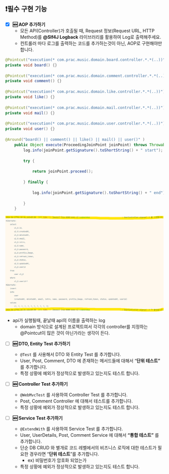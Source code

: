 ## ❗필수 구현 기능
- [X]  **🆕 AOP 추가하기**
    - 모든 API(Controller)가 호출될 때, Request 정보(Request URL, HTTP Method)를
      **@Slf4J Logback** 라이브러리를  활용하여 Log로 출력해주세요.
    - 컨트롤러 마다 로그를 출력하는 코드를 추가하는것이 아닌, AOP로 구현해야만 합니다.
```java
@Pointcut("execution(* com.prac.music.domain.board.controller.*.*(..))")
private void board() {}

@Pointcut("execution(* com.prac.music.domain.comment.controller.*.*(..))")
private void comment() {}

@Pointcut("execution(* com.prac.music.domain.like.controller.*.*(..))")
private void like() {}

@Pointcut("execution(* com.prac.music.domain.mail.controller.*.*(..))")
private void mail() {}

@Pointcut("execution(* com.prac.music.domain.user.controller.*.*(..))")
private void user() {}

@Around("board() || comment() || like() || mail() || user()" )
    public Object execute(ProceedingJoinPoint joinPoint) throws Throwable {
        log.info(joinPoint.getSignature().toShortString() + " start");

        try {

            return joinPoint.proceed();

        } finally {

            log.info(joinPoint.getSignature().toShortString() + " end");

        }
    }
```
![logAopConsole.png](images/logAopConsole.png)
- api가 실행될때, 끝날때 api의 이름을 출력하는 log 
  - domain 방식으로 설계된 프로젝트여서 각각의 controller를 지정하는 @Pointcut이 많은 것이 아닌가라는 생각이 든다.




- [ ]  **🆕 DTO, Entity Test 추가하기**
    - `@Test` 를 사용해서 DTO 와 Entity Test 를 추가합니다.
    - User, Post, Comment, DTO 에 존재하는 메서드들에 대해서 “**단위 테스트”** 를 추가합니다.
    - 특정 상황에 예외가 정상적으로 발생하고 있는지도 테스트 합니다.

- [ ]  **🆕 Controller Test 추가하기**
    - `@WebMvcTest` 를 사용하여 Controller Test 를 추가합니다.
    - Post, Comment Controller 에 대해서 테스트를 추가합니다.
    - 특정 상황에 예외가 정상적으로 발생하고 있는지도 테스트 합니다.

- [ ]  **🆕 Service Test 추가하기**
    - `@ExtendWith` 를 사용하여 Service Test 를 추가합니다.
    - User, UserDetails, Post, Comment Service 에 대해서 **“통합 테스트”** 를 추가합니다.
    - 단순 DB CRUD 와 별개로 코드 레벨에서의 비즈니스 로직에 대한 테스트가 필요한 경우라면 “**단위 테스트**”를 추가합니다.
        - ex) 비밀번호가 암호화 되었는가
    - 특정 상황에 예외가 정상적으로 발생하고 있는지도 테스트 합니다.